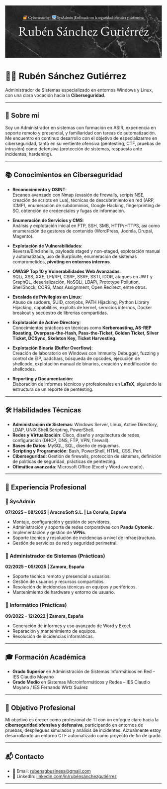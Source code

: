 ![Banner](./_banner.png)

# 👨‍💻 Rubén Sánchez Gutiérrez

Administrador de Sistemas especializado en entornos Windows y Linux, con una clara vocación hacia la **Ciberseguridad**.

---

## 📌 Sobre mí

Soy un Administrador en sistemas con formación en ASIR, experiencia en soporte remoto y presencial, y familiaridad con tareas de automatización. Me encuentro en continuo desarrollo con el objetivo de especializarme en ciberseguridad, tanto en su vertiente ofensiva (pentesting, CTF, pruebas de intrusión) como defensiva (protección de sistemas, respuesta ante incidentes, hardening).

---
## 📚 Conocimientos en Ciberseguridad

- **Reconocimiento y OSINT**:  
  Escaneo avanzado con Nmap (evasión de firewalls, scripts NSE, creación de scripts en Lua), técnicas de descubrimiento en red (ARP, ICMP), enumeración de subdominios, Google Hacking, fingerprinting de SO, obtención de credenciales y fugas de información.  

- **Enumeración de Servicios y CMS**:  
  Análisis y explotación inicial en FTP, SSH, SMB, HTTP/HTTPS, así como enumeración de gestores de contenido (WordPress, Joomla, Drupal, Magento).  

- **Explotación de Vulnerabilidades**:  
  Reverse/Bind shells, payloads staged y non-staged, explotación manual y automatizada, uso de BurpSuite, enumeración de sistemas comprometidos, **pivoting en entornos internos**.  

- **OWASP Top 10 y Vulnerabilidades Web Avanzadas**:  
  SQLi, XSS, XXE, LFI/RFI, CSRF, SSRF, SSTI, IDOR, ataques en JWT y GraphQL, deserialización, NoSQLi, LDAPi, Prototype Pollution, ShellShock, CORS, Mass Assignment, Open Redirect, entre otros.  

- **Escalada de Privilegios en Linux**:  
  Abuso de sudoers, SUID, cronjobs, PATH Hijacking, Python Library Hijacking, capabilities, exploits de kernel, servicios internos, Docker breakout y secuestro de librerías compartidas.  

- **Explotación de Active Directory**:  
  Conocimientos prácticos en técnicas como **Kerberoasting, AS-REP Roasting, Overpass-the-Hash, Pass-the-Ticket, Golden Ticket, Silver Ticket, DCSync, Skeleton Key, Ticket Harvesting**.  

- **Explotación Binaria (Buffer Overflow)**:  
  Creación de laboratorio en Windows con Immunity Debugger, fuzzing y control de EIP, badchars, búsqueda de opcodes, ejecución de shellcode, explotación manual de binarios, creación y modificación de shellcodes.  

- **Reporting y Documentación**:  
  Elaboración de informes técnicos y profesionales en **LaTeX**, siguiendo la estructura de un reporte de pentesting.  

---

## 🛠️ Habilidades Técnicas

- **Administración de Sistemas**: Windows Server, Linux, Active Directory, LDAP, UNIX Shell Scripting, PowerShell.
- **Redes y Virtualización**: Cisco, diseño y arquitectura de redes, configuración (DHCP, DNS, FTP, VPN, firewall).
- **Bases de Datos**: MySQL, SQL, diseño de esquemas.
- **Scripting y Programación**: Bash, PowerShell, HTML, CSS, Perl.
- **Ciberseguridad**: Gestión de firewalls, protección de sistemas, definición de políticas de seguridad, prácticas de pentesting.
- **Ofimática avanzada**: Microsoft Office (Excel y Word avanzado).

---

## 💼 Experiencia Profesional

### 🏢 SysAdmin  
**07/2025 – 08/2025 | AracnoSoft S.L. | La Coruña, España**

- Montaje, configuración y gestión de servidores.  
- Administración y soporte de redes corporativas con **Panda Cytomic**.  
- Implementación y gestión de **VPNs**.  
- Soporte técnico y resolución de incidencias a nivel de infraestructura.  
- Gestión de servicios de red y seguridad perimetral. 

### 🏢 Administrador de Sistemas (Prácticas)
**02/2025 – 05/2025 | Zamora, España**

- Soporte técnico remoto y presencial a usuarios.
- Gestión de usuarios y recursos compartidos.
- Resolución de incidencias técnicas en equipos y periféricos.
- Mantenimiento de hardware y entorno de usuario.

### 🏢 Informático (Prácticas)
**09/2022 – 12/2022 | Zamora, España**

- Generación de informes y uso avanzado de Word y Excel.
- Reparación y mantenimiento de equipos.
- Resolución de incidencias informáticas.

---

## 🎓 Formación Académica

- **Grado Superior** en Administración de Sistemas Informáticos en Red – IES Claudio Moyano  
- **Grado Medio** en Sistemas Microinformáticos y Redes – IES Claudio Moyano / IES Fernando Wirtz Suárez

---

## 🎯 Objetivo Profesional

Mi objetivo es crecer como profesional de TI con un enfoque claro hacia la **ciberseguridad ofensiva y defensiva**, participando en entornos de pruebas, despliegues simulados y análisis de incidentes. Actualmente estoy desarrollando un entorno CTF automatizado como proyecto de fin de grado.

---

## 📬 Contacto

- 📧 Email: [rubensgbusiness@gmail.com](mailto:rubensgbusiness@gmail.com)
- 💼 LinkedIn: [linkedin.com/in/rubénsánchezgutiérrez](https://www.linkedin.com/in/rubénsánchezgutiérrez)

---

